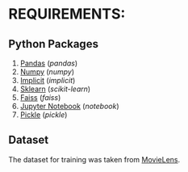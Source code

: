 
# REQUIREMENTS:

## Python Packages

1. [Pandas](https://pandas.pydata.org/) (*pandas*)
2. [Numpy](https://numpy.org/) (*numpy*)
3. [Implicit](https://benfred.github.io/implicit/) (*implicit*)
4. [Sklearn](https://scikit-learn.org/stable/) (*scikit-learn*)
5. [Faiss](https://github.com/facebookresearch/faiss) (*faiss*)
6. [Jupyter Notebook](https://jupyter.org/) (*notebook*)
7. [Pickle](https://docs.python.org/3/library/pickle.html) (*pickle*)

## Dataset

The dataset for training was taken from [MovieLens](https://grouplens.org/datasets/movielens/).
 
